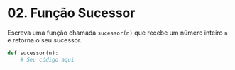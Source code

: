 # 02. Função Sucessor

Escreva uma função chamada `sucessor(n)` que recebe um número inteiro `n` e retorna o seu sucessor.

```python
def sucessor(n):
    # Seu código aqui
```

